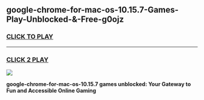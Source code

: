 
## google-chrome-for-mac-os-10.15.7-Games-Play-Unblocked-&-Free-g0ojz
<h3>
<a href="https://premium76.site?title=google-chrome-for-mac-os-10.15.7&ref=24A">CLICK TO PLAY</a></h3>
<hr>

<h3>
<a href="https://premium76.site?title=google-chrome-for-mac-os-10.15.7&ref=24A">CLICK 2 PLAY</a>
  
</h3>

<a href="https://premium76.site?title=google-chrome-for-mac-os-10.15.7&ref=24A"><img src="https://clearcache.store/games.png"></a>


**google-chrome-for-mac-os-10.15.7 games unblocked: Your Gateway to Fun and Accessible Online Gaming**
